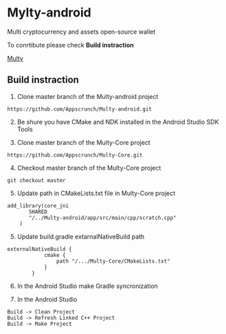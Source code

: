 # Mylty-android

Multi cryptocurrency and assets open-source wallet

To conrtibute please check **Build instraction**

[Multy](http://multy.io)



## Build instraction

1. Clone master branch of the Multy-android project
```
https://github.com/Appscrunch/Multy-android.git
```

2. Be shure you have CMake and NDK installed in the Android Studio SDK Tools

3. Clone master branch of the Multy-Core project
```
https://github.com/Appscrunch/Multy-Core.git
```
4. Checkout master branch of the Multy-Core project
```
git checkout master
```

5. Update path in CMakeLists.txt file in Multy-Core project
```
add_library(core_jni
       SHARED
       "/../Multy-android/app/src/main/cpp/scratch.cpp"
    )
```


5. Update build.gradle extarnalNativeBuild path
```
externalNativeBuild {
            cmake {
                path "/.../Multy-Core/CMakeLists.txt"
            }
        }
```
6. In the Android Studio make Gradle syncronization 

7. In the Android Studio
```
Build -> Clean Project
Build -> Refresh Linked C++ Project
Build -> Make Project
```

